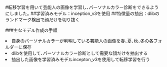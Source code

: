 #転移学習を用いて芸能人の画像を学習し､パーソナルカラー診断をできるようにしました｡
##学習済みモデル：inception_v3を使用
##特徴量の抽出：dlibのランドマーク検出で顔だけを切り抜く

###主なモデル作成の手順
<li>自身のパーソナルカラーが判明している芸能人の画像を春､夏､秋､冬の各フォルダーに保存</li>
<li>dlibを使用して､パーソナルカラー診断として需要な顔だけを抽出する</li>
<li>抽出した画像を学習済みモデルincepton_v3を使用して転移学習を行う</li>
